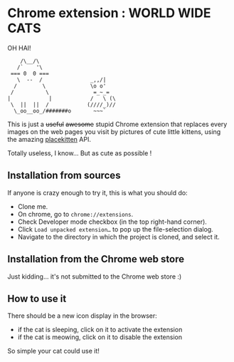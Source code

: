 # Chrome extension : WORLD WIDE CATS


OH HAI!

```
    /\__/\
   /`    '\
 === 0  0 ===
   \  --  /               _,,/|
  /        \              \o o'
 /          \              =_~_=
|            |            /   \ (\
 \  ||  ||  /            (////_)//
  \_oo__oo_/#######o       ~~~`
```

This is just a ~~useful~~ ~~awesome~~ stupid Chrome extension that replaces every images on the web pages you visit by pictures of cute little
kittens, using the amazing [placekitten](http://placekitten.com/) API.

Totally useless, I know... But as cute as possible !

## Installation from sources

If anyone is crazy enough to try it, this is what you should do:

* Clone me.
* On chrome, go to `chrome://extensions`.
* Check Developer mode checkbox (in the top right-hand corner).
* Click `Load unpacked extension…` to pop up the file-selection dialog.
* Navigate to the directory in which the project is cloned, and select it.

## Installation from the Chrome web store

Just kidding... it's not submitted to the Chrome web store :)

## How to use it

There should be a new icon display in the browser:
* if the cat is sleeping, click on it to activate the extension
* if the cat is meowing, click on it to disable the extension

So simple your cat could use it!

